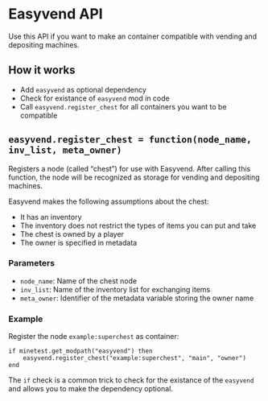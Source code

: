 # Easyvend API
Use this API if you want to make an container compatible with vending and
depositing machines.

## How it works

* Add `easyvend` as optional dependency
* Check for existance of `easyvend` mod in code
* Call `easyvend.register_chest` for all containers you want to be compatible

## `easyvend.register_chest = function(node_name, inv_list, meta_owner)`
Registers a node (called “chest”) for use with Easyvend. After calling this function,
the node will be recognized as storage for vending and depositing machines.

Easyvend makes the following assumptions about the chest:
* It has an inventory
* The inventory does not restrict the types of items you can put and take
* The chest is owned by a player
* The owner is specified in metadata

### Parameters 
* `node_name`: Name of the chest node
* `inv_list`: Name of the inventory list for exchanging items
* `meta_owner`: Identifier of the metadata variable storing the owner name

### Example

Register the node `example:superchest` as container:

```
if minetest.get_modpath("easyvend") then
    easyvend.register_chest("example:superchest", "main", "owner")
end
```

The `if` check is a common trick to check for the existance of the `easyvend`
and allows you to make the dependency optional.
